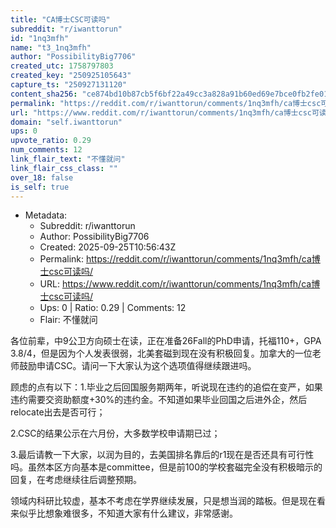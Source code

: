 ```yaml
---
title: "CA博士CSC可读吗"
subreddit: "r/iwanttorun"
id: "1nq3mfh"
name: "t3_1nq3mfh"
author: "PossibilityBig7706"
created_utc: 1758797803
created_key: "250925105643"
capture_ts: "250927131120"
content_sha256: "ce874bd10b87cb5f6bf22a49cc3a828a91b60ed69e7bce0fb2fe01edcbd4c732"
permalink: "https://reddit.com/r/iwanttorun/comments/1nq3mfh/ca博士csc可读吗/"
url: "https://www.reddit.com/r/iwanttorun/comments/1nq3mfh/ca博士csc可读吗/"
domain: "self.iwanttorun"
ups: 0
upvote_ratio: 0.29
num_comments: 12
link_flair_text: "不懂就问"
link_flair_css_class: ""
over_18: false
is_self: true
---
```


- Metadata:
  - Subreddit: r/iwanttorun
  - Author: PossibilityBig7706
  - Created: 2025-09-25T10:56:43Z
  - Permalink: https://reddit.com/r/iwanttorun/comments/1nq3mfh/ca博士csc可读吗/
  - URL: https://www.reddit.com/r/iwanttorun/comments/1nq3mfh/ca博士csc可读吗/
  - Ups: 0 | Ratio: 0.29 | Comments: 12
  - Flair: 不懂就问

各位前辈，中9公卫方向硕士在读，正在准备26Fall的PhD申请，托福110+，GPA
3.8/4，但是因为个人发表很弱，北美套磁到现在没有积极回复。加拿大的一位老师鼓励申请CSC。请问一下大家认为这个选项值得继续跟进吗。

顾虑的点有以下：1.毕业之后回国服务期两年，听说现在违约的追偿在变严，如果违约需要交资助额度+30%的违约金。不知道如果毕业回国之后进外企，然后relocate出去是否可行；

2.CSC的结果公示在六月份，大多数学校申请期已过；

3.最后请教一下大家，以润为目的，去美国排名靠后的r1现在是否还具有可行性吗。虽然本区方向基本是committee，但是前100的学校套磁完全没有积极暗示的回复，在考虑继续往后调整预期。

领域内科研比较虚，基本不考虑在学界继续发展，只是想当润的踏板。但是现在看来似乎比想象难很多，不知道大家有什么建议，非常感谢。
